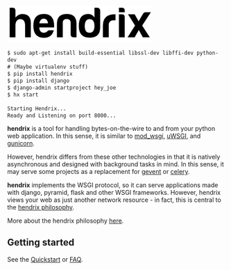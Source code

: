 ![hendrix](_static/hendrix-logo.png)

```
$ sudo apt-get install build-essential libssl-dev libffi-dev python-dev
# (Maybe virtualenv stuff)
$ pip install hendrix
$ pip install django
$ django-admin startproject hey_joe
$ hx start

Starting Hendrix...
Ready and Listening on port 8000...
```

**hendrix** is a tool for handling bytes-on-the-wire to and from your python web application.  In this sense, it is similar to [mod_wsgi](https://modwsgi.readthedocs.org), [uWSGI](https://uwsgi-docs.readthedocs.org), and [gunicorn](http://gunicorn-docs.readthedocs.org).  

However, hendrix differs from these other technologies in that it is natively asynchronous and designed with background tasks in mind.  In this sense, it may serve some projects as a replacement for [gevent](https://readthedocs.org/projects/gevent/) or [celery](http://celery.readthedocs.org).

**hendrix** implements the WSGI protocol, so it can serve applications made with django, pyramid, flask and other WSGI frameworks.  However, hendrix views your web as just another network resource - in fact, this is central to the [hendrix philosophy](http://hendrix.readthedocs.org/en/latest/philosophy/).

More about the hendrix philosophy [here](philosophy.md).

## Getting started

See the [Quickstart](running-hendrix.md) or [FAQ](faq.md).
